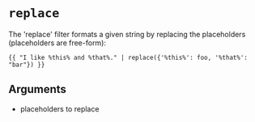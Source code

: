 # `replace`
The 'replace' filter formats a given string by replacing the placeholders (placeholders are free-form):
```twig
{{ "I like %this% and %that%." | replace({'%this%': foo, '%that%': "bar"}) }}
```

## Arguments
- placeholders to replace